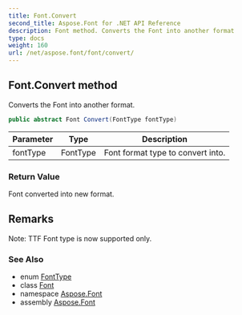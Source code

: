 ```yaml
---
title: Font.Convert
second_title: Aspose.Font for .NET API Reference
description: Font method. Converts the Font into another format
type: docs
weight: 160
url: /net/aspose.font/font/convert/
---
```

## Font.Convert method

Converts the Font into another format.

```csharp
public abstract Font Convert(FontType fontType)
```

| Parameter | Type | Description |
| --- | --- | --- |
| fontType | FontType | Font format type to convert into. |

### Return Value

Font converted into new format.

## Remarks

Note: TTF Font type is now supported only.

### See Also

* enum [FontType](../../fonttype/)
* class [Font](../)
* namespace [Aspose.Font](../../font/)
* assembly [Aspose.Font](../../../)


